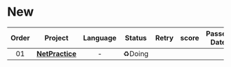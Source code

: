 # New

| Order |             Project              | Language | Status | Retry | score | Passed Date |
| :---: | :------------------------------: | :------: | :----: | :---: | :---: | :---------: |
|  01   | **[NetPractice](./NetPractice)** |    -     | ♻Doing |       |       |             |

